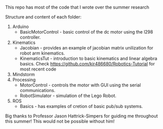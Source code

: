 This repo has most of the code that I wrote over the summer research

Structure and content of each folder:

1. Arduino 
    * BasicMotorControl - basic control of the dc motor using the l298 controller.
2. Kinematics
    * Jacobian - provides an example of jacobian matrix unilization for robot arm kinematics.
    * KinematicsTut - introduction to basic kinematics and linear algebra basics. Check https://github.com/kir486680/Robotics-Tutorial for most recent code 
3. Mindstorm 
4. Processing
    * MotorControl - controls the motor with GUI using the serial communications. 
    * RobotSimulator - simulation of the Lego Robot.
5. ROS
    * Basics - has examples of cretion of basic pub/sub systems. 

Big thanks to Professor Jason Hattrick-Simpers for guiding me throughout this summer! This would not be possible without him!